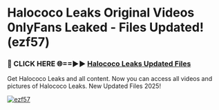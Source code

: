 # Halococo Leaks Original Videos 0nlyFans Leaked - Files Updated! (ezf57)

<h3>🔴 CLICK HERE 🌐==►► <a href="https://tinyurl.com/ehrbuxhb" rel="nofollow">Halococo Leaks Updated Files</a></h3>

Get Halococo Leaks and all content. Now you can access all videos and pictures of Halococo Leaks. New Updated Files 2025!

[![ezf57](https://i.imgur.com/lVYEuWS.gif)](https://tinyurl.com/ehrbuxhb)
